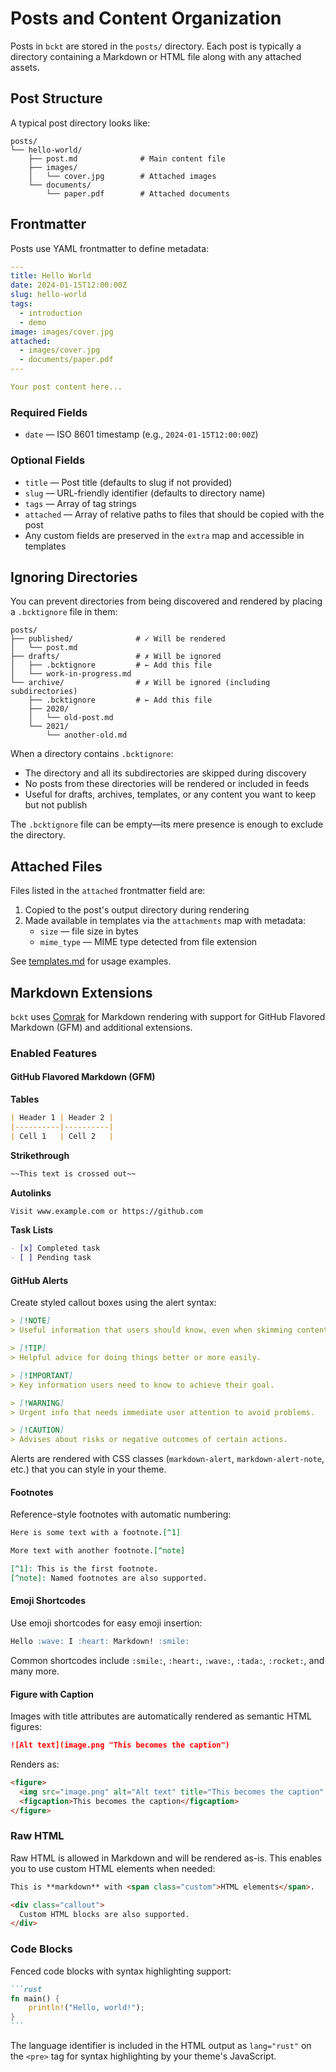 # Posts and Content Organization

Posts in `bckt` are stored in the `posts/` directory. Each post is typically a directory containing a Markdown or HTML file along with any attached assets.

## Post Structure

A typical post directory looks like:

```
posts/
└── hello-world/
    ├── post.md              # Main content file
    ├── images/
    │   └── cover.jpg        # Attached images
    └── documents/
        └── paper.pdf        # Attached documents
```

## Frontmatter

Posts use YAML frontmatter to define metadata:

```yaml
---
title: Hello World
date: 2024-01-15T12:00:00Z
slug: hello-world
tags:
  - introduction
  - demo
image: images/cover.jpg
attached:
  - images/cover.jpg
  - documents/paper.pdf
---

Your post content here...
```

### Required Fields
- `date` — ISO 8601 timestamp (e.g., `2024-01-15T12:00:00Z`)

### Optional Fields
- `title` — Post title (defaults to slug if not provided)
- `slug` — URL-friendly identifier (defaults to directory name)
- `tags` — Array of tag strings
- `attached` — Array of relative paths to files that should be copied with the post
- Any custom fields are preserved in the `extra` map and accessible in templates

## Ignoring Directories

You can prevent directories from being discovered and rendered by placing a `.bcktignore` file in them:

```
posts/
├── published/              # ✓ Will be rendered
│   └── post.md
├── drafts/                 # ✗ Will be ignored
│   ├── .bcktignore         # ← Add this file
│   └── work-in-progress.md
└── archive/                # ✗ Will be ignored (including subdirectories)
    ├── .bcktignore         # ← Add this file
    ├── 2020/
    │   └── old-post.md
    └── 2021/
        └── another-old.md
```

When a directory contains `.bcktignore`:
- The directory and all its subdirectories are skipped during discovery
- No posts from these directories will be rendered or included in feeds
- Useful for drafts, archives, templates, or any content you want to keep but not publish

The `.bcktignore` file can be empty—its mere presence is enough to exclude the directory.

## Attached Files

Files listed in the `attached` frontmatter field are:
1. Copied to the post's output directory during rendering
2. Made available in templates via the `attachments` map with metadata:
   - `size` — file size in bytes
   - `mime_type` — MIME type detected from file extension

See [templates.md](templates.md#attachment-metadata) for usage examples.

## Markdown Extensions

`bckt` uses [Comrak](https://github.com/kivikakk/comrak) for Markdown rendering with support for GitHub Flavored Markdown (GFM) and additional extensions.

### Enabled Features

#### GitHub Flavored Markdown (GFM)

**Tables**
```markdown
| Header 1 | Header 2 |
|----------|----------|
| Cell 1   | Cell 2   |
```

**Strikethrough**
```markdown
~~This text is crossed out~~
```

**Autolinks**
```markdown
Visit www.example.com or https://github.com
```

**Task Lists**
```markdown
- [x] Completed task
- [ ] Pending task
```

#### GitHub Alerts

Create styled callout boxes using the alert syntax:

```markdown
> [!NOTE]
> Useful information that users should know, even when skimming content.

> [!TIP]
> Helpful advice for doing things better or more easily.

> [!IMPORTANT]
> Key information users need to know to achieve their goal.

> [!WARNING]
> Urgent info that needs immediate user attention to avoid problems.

> [!CAUTION]
> Advises about risks or negative outcomes of certain actions.
```

Alerts are rendered with CSS classes (`markdown-alert`, `markdown-alert-note`, etc.) that you can style in your theme.

#### Footnotes

Reference-style footnotes with automatic numbering:

```markdown
Here is some text with a footnote.[^1]

More text with another footnote.[^note]

[^1]: This is the first footnote.
[^note]: Named footnotes are also supported.
```

#### Emoji Shortcodes

Use emoji shortcodes for easy emoji insertion:

```markdown
Hello :wave: I :heart: Markdown! :smile:
```

Common shortcodes include `:smile:`, `:heart:`, `:wave:`, `:tada:`, `:rocket:`, and many more.

#### Figure with Caption

Images with title attributes are automatically rendered as semantic HTML figures:

```markdown
![Alt text](image.png "This becomes the caption")
```

Renders as:
```html
<figure>
  <img src="image.png" alt="Alt text" title="This becomes the caption" />
  <figcaption>This becomes the caption</figcaption>
</figure>
```

### Raw HTML

Raw HTML is allowed in Markdown and will be rendered as-is. This enables you to use custom HTML elements when needed:

```markdown
This is **markdown** with <span class="custom">HTML elements</span>.

<div class="callout">
  Custom HTML blocks are also supported.
</div>
```

### Code Blocks

Fenced code blocks with syntax highlighting support:

````markdown
```rust
fn main() {
    println!("Hello, world!");
}
```
````

The language identifier is included in the HTML output as `lang="rust"` on the `<pre>` tag for syntax highlighting by your theme's JavaScript.
